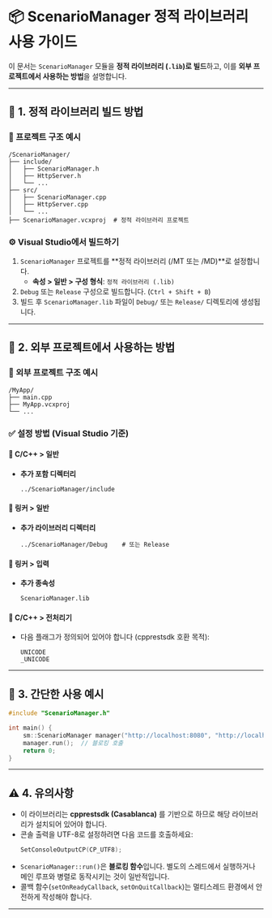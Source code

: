 # 📦 ScenarioManager 정적 라이브러리 사용 가이드

이 문서는 `ScenarioManager` 모듈을 **정적 라이브러리 (`.lib`)로 빌드**하고, 이를 **외부 프로젝트에서 사용하는 방법**을 설명합니다.

---

## 🧱 1. 정적 라이브러리 빌드 방법

### 📁 프로젝트 구조 예시

```
/ScenarioManager/
├── include/
│   ├── ScenarioManager.h
│   ├── HttpServer.h
│   └── ...
├── src/
│   ├── ScenarioManager.cpp
│   ├── HttpServer.cpp
│   └── ...
├── ScenarioManager.vcxproj  # 정적 라이브러리 프로젝트
```

### ⚙️ Visual Studio에서 빌드하기

1. `ScenarioManager` 프로젝트를 **정적 라이브러리 (/MT 또는 /MD)**로 설정합니다.  
   - **속성 > 일반 > 구성 형식**: `정적 라이브러리 (.lib)`
2. `Debug` 또는 `Release` 구성으로 빌드합니다. (`Ctrl + Shift + B`)
3. 빌드 후 `ScenarioManager.lib` 파일이 `Debug/` 또는 `Release/` 디렉토리에 생성됩니다.

---

## 🧩 2. 외부 프로젝트에서 사용하는 방법

### 📁 외부 프로젝트 구조 예시

```
/MyApp/
├── main.cpp
├── MyApp.vcxproj
└── ...
```

### ✅ 설정 방법 (Visual Studio 기준)

#### 📌 C/C++ > 일반
- **추가 포함 디렉터리**  
  ```
  ../ScenarioManager/include
  ```

#### 📌 링커 > 일반
- **추가 라이브러리 디렉터리**  
  ```
  ../ScenarioManager/Debug    # 또는 Release
  ```

#### 📌 링커 > 입력
- **추가 종속성**  
  ```
  ScenarioManager.lib
  ```

#### 📌 C/C++ > 전처리기
- 다음 플래그가 정의되어 있어야 합니다 (cpprestsdk 호환 목적):  
  ```
  UNICODE
  _UNICODE
  ```

---

## 🧪 3. 간단한 사용 예시

```cpp
#include "ScenarioManager.h"

int main() {
    sm::ScenarioManager manager("http://localhost:8080", "http://localhost:9000", "MFR");
    manager.run();  // 블로킹 호출
    return 0;
}
```

---

## ⚠️ 4. 유의사항

- 이 라이브러리는 **cpprestsdk (Casablanca)** 를 기반으로 하므로 해당 라이브러리가 설치되어 있어야 합니다.
- 콘솔 출력을 UTF-8로 설정하려면 다음 코드를 호출하세요:
  ```cpp
  SetConsoleOutputCP(CP_UTF8);
  ```
- `ScenarioManager::run()`은 **블로킹 함수**입니다. 별도의 스레드에서 실행하거나 메인 루프와 병렬로 동작시키는 것이 일반적입니다.
- 콜백 함수(`setOnReadyCallback`, `setOnQuitCallback`)는 멀티스레드 환경에서 안전하게 작성해야 합니다.

---
